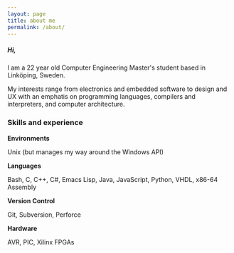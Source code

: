 ```yaml
---
layout: page
title: about me
permalink: /about/
---
```


##### Hi,

I am a 22 year old Computer Engineering Master's student based in Linköping, Sweden.

My interests range from electronics and embedded software to design and UX with an emphatis on programming languages, compilers and interpreters, and computer architecture.

### Skills and experience

**Environments**

Unix (but manages my way around the Windows API)

**Languages**

Bash, C, C++, C#, Emacs Lisp, Java, JavaScript, Python, VHDL, x86-64 Assembly

**Version Control**

Git, Subversion, Perforce

**Hardware**

AVR, PIC, Xilinx FPGAs
